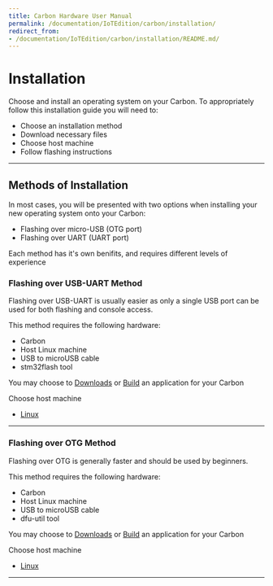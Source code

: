 ```yaml
---
title: Carbon Hardware User Manual
permalink: /documentation/IoTEdition/carbon/installation/
redirect_from:
- /documentation/IoTEdition/carbon/installation/README.md/
---
```

# Installation

Choose and install an operating system on your Carbon. To appropriately follow this installation guide you will need to:

- Choose an installation method
- Download necessary files
- Choose host machine
- Follow flashing instructions

***

## Methods of Installation

In most cases, you will be presented with two options when installing your new operating system onto your Carbon:

- Flashing over micro-USB (OTG port)
- Flashing over UART (UART port)

Each method has it's own benifits, and requires different levels of experience

### Flashing over USB-UART Method

Flashing over USB-UART is usually easier as only a single USB port can be used for both flashing and console access.

This method requires the following hardware:

- Carbon
- Host Linux machine
- USB to microUSB cable
- stm32flash tool

You may choose to [Downloads](../Downloads/) or [Build](../Building/) an application for your Carbon

Choose host machine

- [Linux](LinuxUART.md)

***

### Flashing over OTG Method

Flashing over OTG is generally faster and should be used by beginners.

This method requires the following hardware:

- Carbon
- Host Linux machine
- USB to microUSB cable
- dfu-util tool

You may choose to [Downloads](../Downloads/) or [Build](../Building/) an application for your Carbon

Choose host machine

- [Linux](LinuxOTG.md)

***
